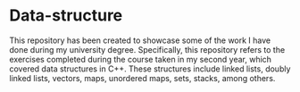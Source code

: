 # Data-structure

This repository has been created to showcase some of the work I have done during my university degree. Specifically, this repository refers to the exercises completed during the course taken in my second year, which covered data structures in C++. These structures include linked lists, doubly linked lists, vectors, maps, unordered maps, sets, stacks, among others.


